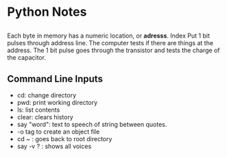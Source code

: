 # Python Notes
## 
Each byte in memory has a numeric location, or **adresss**.
Index
Put 1 bit pulses through address line. The computer tests if there are things at the address.
The 1 bit pulse goes through the transistor and tests the charge of the capacitor.



## Command Line Inputs
- cd: change directory
- pwd: print working directory
- ls: list contents
- clear: clears history
- say "word": text to speech of string between quotes.
-  -o tag to create an object file
- cd ~ : goes back to root directory
- say -v ? : shows all voices